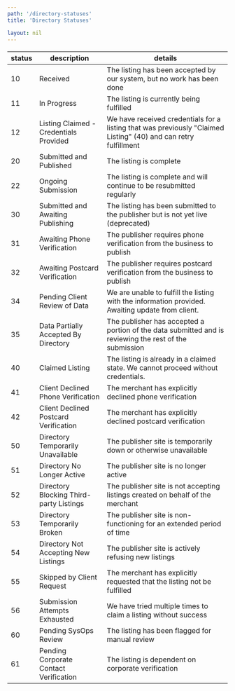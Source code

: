 ```yaml
---
path: '/directory-statuses'
title: 'Directory Statuses'

layout: nil
---
```



####
| status | description | details |
|--------|-------------|---------|
| 10 | Received | The listing has been accepted by our system, but no work has been done |
| 11 | In Progress | The listing is currently being fulfilled |
| 12 | Listing Claimed - Credentials Provided | We have received credentials for a listing that was previously "Claimed Listing" (40) and can retry fulfillment |
| 20 | Submitted and Published | The listing is complete |
| 22 | Ongoing Submission | The listing is complete and will continue to be resubmitted regularly |
| 30 | Submitted and Awaiting Publishing | The listing has been submitted to the publisher but is not yet live (deprecated) |
| 31 | Awaiting Phone Verification | The publisher requires phone verification from the business to publish |
| 32 | Awaiting Postcard Verification | The publisher requires postcard verification from the business to publish |
| 34 | Pending Client Review of Data | We are unable to fulfill the listing with the information provided. Awaiting update from client. |
| 35 | Data Partially Accepted By Directory | The publisher has accepted a portion of the data submitted and is reviewing the rest of the submission |
| 40 | Claimed Listing | The listing is already in a claimed state. We cannot proceed without credentials. |
| 41 | Client Declined Phone Verification | The merchant has explicitly declined phone verification |
| 42 | Client Declined Postcard Verification | The merchant has explicitly declined postcard verification |
| 50 | Directory Temporarily Unavailable | The publisher site is temporarily down or otherwise unavailable |
| 51 | Directory No Longer Active | The publisher site is no longer active |
| 52 | Directory Blocking Third-party Listings | The publisher site is not accepting listings created on behalf of the merchant |
| 53 | Directory Temporarily Broken | The publisher site is non-functioning for an extended period of time |
| 54 | Directory Not Accepting New Listings | The publisher site is actively refusing new listings |
| 55 | Skipped by Client Request | The merchant has explicitly requested that the listing not be fulfilled |
| 56 | Submission Attempts Exhausted | We have tried multiple times to claim a listing without success |
| 60 | Pending SysOps Review | The listing has been flagged for manual review |
| 61 | Pending Corporate Contact Verification | The listing is dependent on corporate verification |
